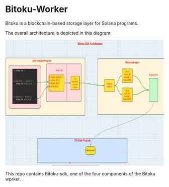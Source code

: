 <H1>Bitoku-Worker</H1>

Bitoku is a blockchain-based storage layer for Solana programs.

The overall architecture is depicted in this diagram:

<img src="architecture.png" alt="Bitoku Architecture" width="800" height="400">

This repo contains Bitoku-sdk, one of the four components of the Bitoku wprker.

